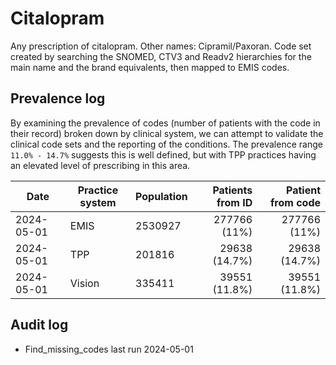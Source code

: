 # Citalopram

Any prescription of citalopram. Other names: Cipramil/Paxoran. Code set created by searching the SNOMED, CTV3 and Readv2 hierarchies for the main name and the brand equivalents, then mapped to EMIS codes.

## Prevalence log

By examining the prevalence of codes (number of patients with the code in their record) broken down by clinical system, we can attempt to validate the clinical code sets and the reporting of the conditions. The prevalence range `11.0% - 14.7%` suggests this is well defined, but with TPP practices having an elevated level of prescribing in this area.

| Date       | Practice system | Population | Patients from ID | Patient from code |
| ---------- | --------------- | ---------- | ---------------: | ----------------: |
| 2024-05-01 | EMIS            | 2530927    |     277766 (11%) |      277766 (11%) |
| 2024-05-01 | TPP             | 201816     |    29638 (14.7%) |     29638 (14.7%) |
| 2024-05-01 | Vision          | 335411     |    39551 (11.8%) |     39551 (11.8%) |

## Audit log

- Find_missing_codes last run 2024-05-01

